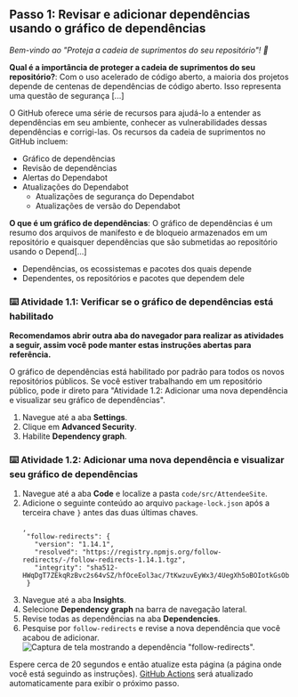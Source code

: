 ## Passo 1: Revisar e adicionar dependências usando o gráfico de dependências

_Bem-vindo ao "Proteja a cadeia de suprimentos do seu repositório"! :wave:_

**Qual é a importância de proteger a cadeia de suprimentos do seu repositório?**: Com o uso acelerado de código aberto, a maioria dos projetos depende de centenas de dependências de código aberto. Isso representa uma questão de segurança [...]

O GitHub oferece uma série de recursos para ajudá-lo a entender as dependências em seu ambiente, conhecer as vulnerabilidades dessas dependências e corrigi-las. Os recursos da cadeia de suprimentos no GitHub incluem:

- Gráfico de dependências
- Revisão de dependências
- Alertas do Dependabot
- Atualizações do Dependabot
  - Atualizações de segurança do Dependabot
  - Atualizações de versão do Dependabot

**O que é um gráfico de dependências**: O gráfico de dependências é um resumo dos arquivos de manifesto e de bloqueio armazenados em um repositório e quaisquer dependências que são submetidas ao repositório usando o Depend[...]

- Dependências, os ecossistemas e pacotes dos quais depende
- Dependentes, os repositórios e pacotes que dependem dele

### :keyboard: Atividade 1.1: Verificar se o gráfico de dependências está habilitado

**Recomendamos abrir outra aba do navegador para realizar as atividades a seguir, assim você pode manter estas instruções abertas para referência.**

O gráfico de dependências está habilitado por padrão para todos os novos repositórios públicos. Se você estiver trabalhando em um repositório público, pode ir direto para "Atividade 1.2: Adicionar uma nova dependência e visualizar seu gráfico de dependências".

1. Navegue até a aba **Settings**.
2. Clique em **Advanced Security**.
3. Habilite **Dependency graph**.

### :keyboard: Atividade 1.2: Adicionar uma nova dependência e visualizar seu gráfico de dependências

1. Navegue até a aba **Code** e localize a pasta `code/src/AttendeeSite`.
2. Adicione o seguinte conteúdo ao arquivo `package-lock.json` após a terceira chave `}` antes das duas últimas chaves.
    ```
    ,
     "follow-redirects": {
       "version": "1.14.1",
       "resolved": "https://registry.npmjs.org/follow-redirects/-/follow-redirects-1.14.1.tgz",
       "integrity": "sha512-HWqDgT7ZEkqRzBvc2s64vSZ/hfOceEol3ac/7tKwzuvEyWx3/4UegXh5oBOIotkGsObyk3xznnSRVADBgWSQVg=="
     }
    ```
3. Navegue até a aba **Insights**.
4. Selecione **Dependency graph** na barra de navegação lateral.
5. Revise todas as dependências na aba **Dependencies**.
6. Pesquise por `follow-redirects` e revise a nova dependência que você acabou de adicionar.
    ![Captura de tela mostrando a dependência "follow-redirects".](https://user-images.githubusercontent.com/6351798/196288729-734e3319-c5d7-4f35-a19c-676c12f0e27d.png)

Espere cerca de 20 segundos e então atualize esta página (a página onde você está seguindo as instruções). [GitHub Actions](https://docs.github.com/en/actions) será atualizado automaticamente para exibir o próximo passo.
